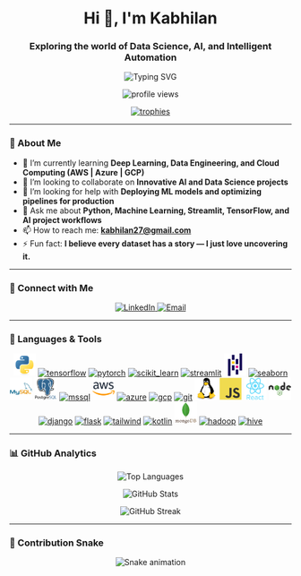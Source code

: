 <!-- Header -->
<h1 align="center">Hi 👋, I'm Kabhilan</h1>
<h3 align="center">Exploring the world of Data Science, AI, and Intelligent Automation</h3>

<!-- Typing SVG -->
<p align="center">
  <img src="https://readme-typing-svg.demolab.com?font=Inter&weight=600&size=20&duration=3000&pause=900&center=true&vCenter=true&width=650&lines=AI+Developer+%7C+Data+Science+Enthusiast;Building+smart%2C+data-driven+applications;Always+learning+Deep+Learning+%26+MLOps" alt="Typing SVG" />
</p>

<!-- Profile views -->
<p align="center">
  <img src="https://komarev.com/ghpvc/?username=kabhilan27&label=Profile%20views&color=0e75b6&style=flat" alt="profile views" />
</p>

<!-- Trophies -->
<p align="center">
  <a href="https://github.com/ryo-ma/github-profile-trophy">
    <img src="https://github-profile-trophy.vercel.app/?username=kabhilan27&theme=algolia&no-frame=true&margin-w=10&margin-h=10" alt="trophies" />
  </a>
</p>

---

### 💼 About Me

- 🌱 I’m currently learning **Deep Learning, Data Engineering, and Cloud Computing (AWS | Azure | GCP)**
- 👯 I’m looking to collaborate on **Innovative AI and Data Science projects**
- 🤝 I’m looking for help with **Deploying ML models and optimizing pipelines for production**
- 💬 Ask me about **Python, Machine Learning, Streamlit, TensorFlow, and AI project workflows**
- 📫 How to reach me: **kabhilan27@gmail.com**
- ⚡ Fun fact: **I believe every dataset has a story — I just love uncovering it.**

---

### 🤝 Connect with Me
<p align="center">
  <a href="https://linkedin.com/in/kabhilan27" target="_blank" rel="noreferrer">
    <img src="https://raw.githubusercontent.com/danielcranney/readme-generator/main/public/icons/socials/linkedin.svg" alt="LinkedIn" width="40" height="40" />
  </a>
  <a href="mailto:kabhilan27@gmail.com" target="_blank" rel="noreferrer">
    <img src="https://cdn.simpleicons.org/gmail/EA4335" alt="Email" width="36" height="36"/>
  </a>
</p>

---

### 🧰 Languages & Tools
<p align="center">
  <a href="https://www.python.org" target="_blank"><img src="https://raw.githubusercontent.com/devicons/devicon/master/icons/python/python-original.svg" alt="python" width="40" height="40"/></a>
  <a href="https://www.tensorflow.org" target="_blank"><img src="https://www.vectorlogo.zone/logos/tensorflow/tensorflow-icon.svg" alt="tensorflow" width="40" height="40"/></a>
  <a href="https://pytorch.org/" target="_blank"><img src="https://www.vectorlogo.zone/logos/pytorch/pytorch-icon.svg" alt="pytorch" width="40" height="40"/></a>
  <a href="https://scikit-learn.org/" target="_blank"><img src="https://upload.wikimedia.org/wikipedia/commons/0/05/Scikit_learn_logo_small.svg" alt="scikit_learn" width="40" height="40"/></a>
  <a href="https://streamlit.io" target="_blank"><img src="https://streamlit.io/images/brand/streamlit-mark-color.png" alt="streamlit" width="40" height="40"/></a>
  <a href="https://pandas.pydata.org/" target="_blank"><img src="https://raw.githubusercontent.com/devicons/devicon/master/icons/pandas/pandas-original.svg" alt="pandas" width="40" height="40"/></a>
  <a href="https://seaborn.pydata.org/" target="_blank"><img src="https://seaborn.pydata.org/_images/logo-mark-lightbg.svg" alt="seaborn" width="40" height="40"/></a>
  <a href="https://www.mysql.com/" target="_blank"><img src="https://raw.githubusercontent.com/devicons/devicon/master/icons/mysql/mysql-original-wordmark.svg" alt="mysql" width="40" height="40"/></a>
  <a href="https://www.postgresql.org" target="_blank"><img src="https://raw.githubusercontent.com/devicons/devicon/master/icons/postgresql/postgresql-original-wordmark.svg" alt="postgresql" width="40" height="40"/></a>
  <a href="https://www.microsoft.com/en-us/sql-server" target="_blank"><img src="https://www.svgrepo.com/show/303229/microsoft-sql-server-logo.svg" alt="mssql" width="40" height="40"/></a>
  <a href="https://aws.amazon.com" target="_blank"><img src="https://raw.githubusercontent.com/devicons/devicon/master/icons/amazonwebservices/amazonwebservices-original-wordmark.svg" alt="aws" width="40" height="40"/></a>
  <a href="https://azure.microsoft.com" target="_blank"><img src="https://www.vectorlogo.zone/logos/microsoft_azure/microsoft_azure-icon.svg" alt="azure" width="40" height="40"/></a>
  <a href="https://cloud.google.com" target="_blank"><img src="https://www.vectorlogo.zone/logos/google_cloud/google_cloud-icon.svg" alt="gcp" width="40" height="40"/></a>
  <a href="https://git-scm.com/" target="_blank"><img src="https://www.vectorlogo.zone/logos/git-scm/git-scm-icon.svg" alt="git" width="40" height="40"/></a>
  <a href="https://www.linux.org/" target="_blank"><img src="https://raw.githubusercontent.com/devicons/devicon/master/icons/linux/linux-original.svg" alt="linux" width="40" height="40"/></a>
  <a href="https://developer.mozilla.org/en-US/docs/Web/JavaScript" target="_blank"><img src="https://raw.githubusercontent.com/devicons/devicon/master/icons/javascript/javascript-original.svg" alt="javascript" width="40" height="40"/></a>
  <a href="https://react.dev" target="_blank"><img src="https://raw.githubusercontent.com/devicons/devicon/master/icons/react/react-original-wordmark.svg" alt="react" width="40" height="40"/></a>
  <a href="https://nodejs.org" target="_blank"><img src="https://raw.githubusercontent.com/devicons/devicon/master/icons/nodejs/nodejs-original-wordmark.svg" alt="nodejs" width="40" height="40"/></a>
  <a href="https://www.djangoproject.com/" target="_blank"><img src="https://cdn.worldvectorlogo.com/logos/django.svg" alt="django" width="40" height="40"/></a>
  <a href="https://flask.palletsprojects.com/" target="_blank"><img src="https://www.vectorlogo.zone/logos/pocoo_flask/pocoo_flask-icon.svg" alt="flask" width="40" height="40"/></a>
  <a href="https://tailwindcss.com/" target="_blank"><img src="https://www.vectorlogo.zone/logos/tailwindcss/tailwindcss-icon.svg" alt="tailwind" width="40" height="40"/></a>
  <a href="https://kotlinlang.org" target="_blank"><img src="https://www.vectorlogo.zone/logos/kotlinlang/kotlinlang-icon.svg" alt="kotlin" width="40" height="40"/></a>
  <a href="https://www.mongodb.com/" target="_blank"><img src="https://raw.githubusercontent.com/devicons/devicon/master/icons/mongodb/mongodb-original-wordmark.svg" alt="mongodb" width="40" height="40"/></a>
  <a href="https://hadoop.apache.org/" target="_blank"><img src="https://www.vectorlogo.zone/logos/apache_hadoop/apache_hadoop-icon.svg" alt="hadoop" width="40" height="40"/></a>
  <a href="https://hive.apache.org/" target="_blank"><img src="https://www.vectorlogo.zone/logos/apache_hive/apache_hive-icon.svg" alt="hive" width="40" height="40"/></a>
</p>

---

### 📊 GitHub Analytics
<p align="center">
  <img src="https://github-readme-stats.vercel.app/api/top-langs?username=kabhilan27&show_icons=true&layout=compact" alt="Top Languages" />
</p>

<p align="center">
  <img src="https://github-readme-stats.vercel.app/api?username=kabhilan27&show_icons=true" alt="GitHub Stats" />
</p>

<p align="center">
  <img src="https://github-readme-streak-stats.herokuapp.com/?user=kabhilan27&theme=algolia" alt="GitHub Streak" />
</p>

---

### 🐍 Contribution Snake
<p align="center">
  <img src="https://raw.githubusercontent.com/maurodesouza/maurodesouza/output/snake.svg" alt="Snake animation" />
</p>
